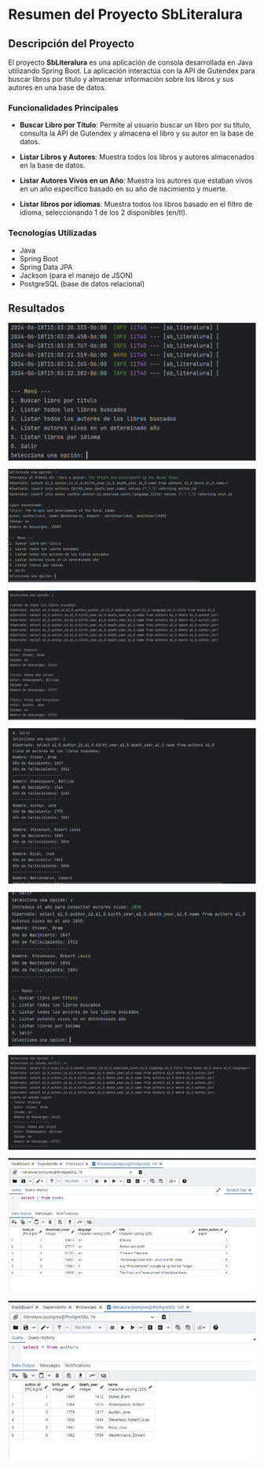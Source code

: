 # Resumen del Proyecto SbLiteralura

## Descripción del Proyecto

El proyecto **SbLiteralura** es una aplicación de consola desarrollada en Java utilizando Spring Boot. La aplicación interactúa con la API de Gutendex para buscar libros por título y almacenar información sobre los libros y sus autores en una base de datos.

### Funcionalidades Principales

- **Buscar Libro por Título**: Permite al usuario buscar un libro por su título, consulta la API de Gutendex y almacena el libro y su autor en la base de datos.
  
- **Listar Libros y Autores**: Muestra todos los libros y autores almacenados en la base de datos.
  
- **Listar Autores Vivos en un Año**: Muestra los autores que estaban vivos en un año específico basado en su año de nacimiento y muerte.

- **Listar libros por idiomas**: Muestra todos los libros basado en el filtro de idioma, seleccionando 1 de los 2 disponibles (en/tl).

### Tecnologías Utilizadas

- Java
- Spring Boot
- Spring Data JPA
- Jackson (para el manejo de JSON)
- PostgreSQL (base de datos relacional)

## Resultados
![1](./resultados/1.PNG)

![1](./resultados/2.PNG)

![1](./resultados/3.PNG)

![1](./resultados/4.PNG)

![1](./resultados/5.PNG)

![1](./resultados/6.PNG)

![1](./resultados/7.PNG)

![1](./resultados/8.PNG)
